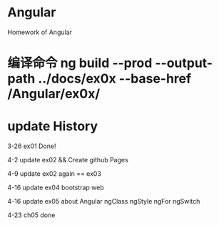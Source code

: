 # Angular

Homework  of  Angular

# 编译命令 ng build --prod --output-path ../docs/ex0x --base-href /Angular/ex0x/

# update  History

3-26 ex01  Done!

4-2 update ex02  &&  Create github Pages

4-9 update ex02 again == ex03

4-16 update ex04 bootstrap web

4-16 update ex05 about Angular ngClass ngStyle ngFor ngSwitch 

4-23 ch05 done

